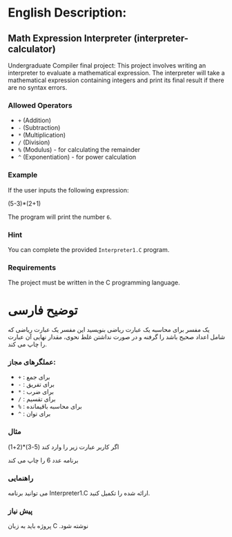 # English Description:

## Math Expression Interpreter (interpreter-calculator)

Undergraduate Compiler final project: This project involves writing an interpreter to evaluate a mathematical expression.
The interpreter will take a mathematical expression containing integers and print its final result if there are no syntax errors.

### Allowed Operators

- `+` (Addition)
- `-` (Subtraction)
- `*` (Multiplication)
- `/` (Division)
- `%` (Modulus) - for calculating the remainder
- `^` (Exponentiation) - for power calculation

### Example

If the user inputs the following expression:

(5-3)*(2+1)

The program will print the number `6`.

### Hint

You can complete the provided `Interpreter1.C` program.

### Requirements

The project must be written in the C programming language.




# توضیح فارسی

یک مفسر برای محاسبه یک عبارت ریاضی بنویسید
این مفسر یک عبارت ریاضی که شامل اعداد صحیح باشد را گرفنه و در صورت نداشتن غلط نحوی، مقدار نهایی آن عبارت را چاپ می کند.

### عملگرهای مجاز:
- `+` : برای جمع
- `-` : برای تفریق
- `*` : برای ضرب
- `/` : برای تقسیم
- `%` : برای محاسبه باقیمانده
- `^` : برای توان

### مثال

اگر کاربر عبارت زیر را وارد کند
(5-3)*(2+1)

برنامه عدد 6 را چاپ می کند

### راهنمایی

می توانید برنامه 
Interpreter1.C
ارائه شده را تکمیل کنید.

### پیش نیاز

پروژه باید به زبان 
C
.نوشته شود
